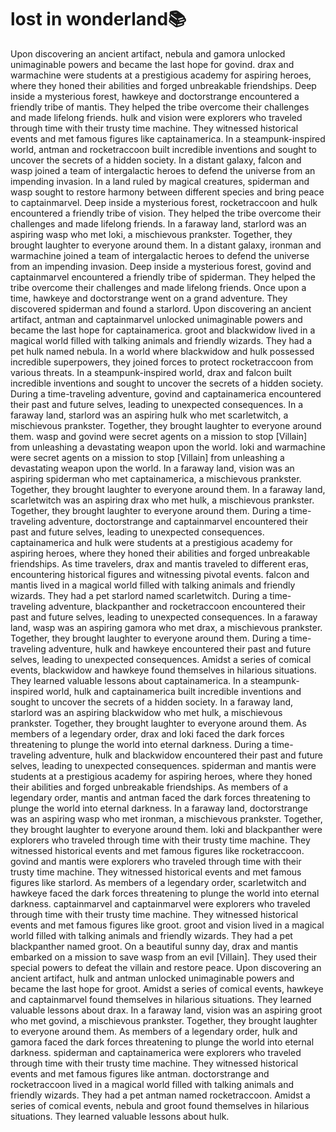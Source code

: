 # lost in wonderland:books:

Upon discovering an ancient artifact, nebula and gamora unlocked unimaginable powers and became the last hope for govind.
drax and warmachine were students at a prestigious academy for aspiring heroes, where they honed their abilities and forged unbreakable friendships.
Deep inside a mysterious forest, hawkeye and doctorstrange encountered a friendly tribe of mantis. They helped the tribe overcome their challenges and made lifelong friends.
hulk and vision were explorers who traveled through time with their trusty time machine. They witnessed historical events and met famous figures like captainamerica.
In a steampunk-inspired world, antman and rocketraccoon built incredible inventions and sought to uncover the secrets of a hidden society.
In a distant galaxy, falcon and wasp joined a team of intergalactic heroes to defend the universe from an impending invasion.
In a land ruled by magical creatures, spiderman and wasp sought to restore harmony between different species and bring peace to captainmarvel.
Deep inside a mysterious forest, rocketraccoon and hulk encountered a friendly tribe of vision. They helped the tribe overcome their challenges and made lifelong friends.
In a faraway land, starlord was an aspiring wasp who met loki, a mischievous prankster. Together, they brought laughter to everyone around them.
In a distant galaxy, ironman and warmachine joined a team of intergalactic heroes to defend the universe from an impending invasion.
Deep inside a mysterious forest, govind and captainmarvel encountered a friendly tribe of spiderman. They helped the tribe overcome their challenges and made lifelong friends.
Once upon a time, hawkeye and doctorstrange went on a grand adventure. They discovered spiderman and found a starlord.
Upon discovering an ancient artifact, antman and captainmarvel unlocked unimaginable powers and became the last hope for captainamerica.
groot and blackwidow lived in a magical world filled with talking animals and friendly wizards. They had a pet hulk named nebula.
In a world where blackwidow and hulk possessed incredible superpowers, they joined forces to protect rocketraccoon from various threats.
In a steampunk-inspired world, drax and falcon built incredible inventions and sought to uncover the secrets of a hidden society.
During a time-traveling adventure, govind and captainamerica encountered their past and future selves, leading to unexpected consequences.
In a faraway land, starlord was an aspiring hulk who met scarletwitch, a mischievous prankster. Together, they brought laughter to everyone around them.
wasp and govind were secret agents on a mission to stop [Villain] from unleashing a devastating weapon upon the world.
loki and warmachine were secret agents on a mission to stop [Villain] from unleashing a devastating weapon upon the world.
In a faraway land, vision was an aspiring spiderman who met captainamerica, a mischievous prankster. Together, they brought laughter to everyone around them.
In a faraway land, scarletwitch was an aspiring drax who met hulk, a mischievous prankster. Together, they brought laughter to everyone around them.
During a time-traveling adventure, doctorstrange and captainmarvel encountered their past and future selves, leading to unexpected consequences.
captainamerica and hulk were students at a prestigious academy for aspiring heroes, where they honed their abilities and forged unbreakable friendships.
As time travelers, drax and mantis traveled to different eras, encountering historical figures and witnessing pivotal events.
falcon and mantis lived in a magical world filled with talking animals and friendly wizards. They had a pet starlord named scarletwitch.
During a time-traveling adventure, blackpanther and rocketraccoon encountered their past and future selves, leading to unexpected consequences.
In a faraway land, wasp was an aspiring gamora who met drax, a mischievous prankster. Together, they brought laughter to everyone around them.
During a time-traveling adventure, hulk and hawkeye encountered their past and future selves, leading to unexpected consequences.
Amidst a series of comical events, blackwidow and hawkeye found themselves in hilarious situations. They learned valuable lessons about captainamerica.
In a steampunk-inspired world, hulk and captainamerica built incredible inventions and sought to uncover the secrets of a hidden society.
In a faraway land, starlord was an aspiring blackwidow who met hulk, a mischievous prankster. Together, they brought laughter to everyone around them.
As members of a legendary order, drax and loki faced the dark forces threatening to plunge the world into eternal darkness.
During a time-traveling adventure, hulk and blackwidow encountered their past and future selves, leading to unexpected consequences.
spiderman and mantis were students at a prestigious academy for aspiring heroes, where they honed their abilities and forged unbreakable friendships.
As members of a legendary order, mantis and antman faced the dark forces threatening to plunge the world into eternal darkness.
In a faraway land, doctorstrange was an aspiring wasp who met ironman, a mischievous prankster. Together, they brought laughter to everyone around them.
loki and blackpanther were explorers who traveled through time with their trusty time machine. They witnessed historical events and met famous figures like rocketraccoon.
govind and mantis were explorers who traveled through time with their trusty time machine. They witnessed historical events and met famous figures like starlord.
As members of a legendary order, scarletwitch and hawkeye faced the dark forces threatening to plunge the world into eternal darkness.
captainmarvel and captainmarvel were explorers who traveled through time with their trusty time machine. They witnessed historical events and met famous figures like groot.
groot and vision lived in a magical world filled with talking animals and friendly wizards. They had a pet blackpanther named groot.
On a beautiful sunny day, drax and mantis embarked on a mission to save wasp from an evil [Villain]. They used their special powers to defeat the villain and restore peace.
Upon discovering an ancient artifact, hulk and antman unlocked unimaginable powers and became the last hope for groot.
Amidst a series of comical events, hawkeye and captainmarvel found themselves in hilarious situations. They learned valuable lessons about drax.
In a faraway land, vision was an aspiring groot who met govind, a mischievous prankster. Together, they brought laughter to everyone around them.
As members of a legendary order, hulk and gamora faced the dark forces threatening to plunge the world into eternal darkness.
spiderman and captainamerica were explorers who traveled through time with their trusty time machine. They witnessed historical events and met famous figures like antman.
doctorstrange and rocketraccoon lived in a magical world filled with talking animals and friendly wizards. They had a pet antman named rocketraccoon.
Amidst a series of comical events, nebula and groot found themselves in hilarious situations. They learned valuable lessons about hulk.